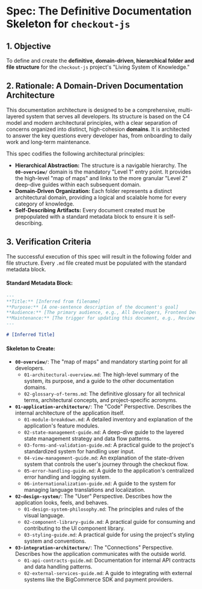 # Spec: The Definitive Documentation Skeleton for `checkout-js`

## 1. Objective

To define and create the **definitive, domain-driven, hierarchical folder and file structure** for the `checkout-js` project's "Living System of Knowledge."

## 2. Rationale: A Domain-Driven Documentation Architecture

This documentation architecture is designed to be a comprehensive, multi-layered system that serves all developers. Its structure is based on the C4 model and modern architectural principles, with a clear separation of concerns organized into distinct, high-cohesion **domains**. It is architected to answer the key questions every developer has, from onboarding to daily work and long-term maintenance.

This spec codifies the following architectural principles:

*   **Hierarchical Abstraction:** The structure is a navigable hierarchy. The **`00-overview/`** domain is the mandatory "Level 1" entry point. It provides the high-level "map of maps" and links to the more granular "Level 2" deep-dive guides within each subsequent domain.
*   **Domain-Driven Organization:** Each folder represents a distinct architectural domain, providing a logical and scalable home for every category of knowledge.
*   **Self-Describing Artifacts:** Every document created must be prepopulated with a standard metadata block to ensure it is self-describing.

## 3. Verification Criteria

The successful execution of this spec will result in the following folder and file structure. Every `.md` file created must be populated with the standard metadata block.

#### Standard Metadata Block:
```markdown
---
**Title:** [Inferred from filename]
**Purpose:** [A one-sentence description of the document's goal]
**Audience:** [The primary audience, e.g., All Developers, Frontend Developers]
**Maintenance:** [The trigger for updating this document, e.g., Review quarterly, Update on API change]
---

# [Inferred Title]
```

#### Skeleton to Create:

*   **`00-overview/`**: The "map of maps" and mandatory starting point for all developers.
    *   `01-architectural-overview.md`: The high-level summary of the system, its purpose, and a guide to the other documentation domains.
    *   `02-glossary-of-terms.md`: The definitive glossary for all technical terms, architectural concepts, and project-specific acronyms.
*   **`01-application-architecture/`**: The "Code" Perspective. Describes the internal architecture of the application itself.
    *   `01-module-breakdown.md`: A detailed inventory and explanation of the application's feature modules.
    *   `02-state-management-guide.md`: A deep-dive guide to the layered state management strategy and data flow patterns.
    *   `03-forms-and-validation-guide.md`: A practical guide to the project's standardized system for handling user input.
    *   `04-view-management-guide.md`: An explanation of the state-driven system that controls the user's journey through the checkout flow.
    *   `05-error-handling-guide.md`: A guide to the application's centralized error handling and logging system.
    *   `06-internationalization-guide.md`: A guide to the system for managing language translations and localization.
*   **`02-design-system/`**: The "User" Perspective. Describes how the application looks, feels, and behaves.
    *   `01-design-system-philosophy.md`: The principles and rules of the visual language.
    *   `02-component-library-guide.md`: A practical guide for consuming and contributing to the UI component library.
    *   `03-styling-guide.md`: A practical guide for using the project's styling system and conventions.
*   **`03-integration-architecture/`**: The "Connections" Perspective. Describes how the application communicates with the outside world.
    *   `01-api-contracts-guide.md`: Documentation for internal API contracts and data handling patterns.
    *   `02-external-services-guide.md`: A guide to integrating with external systems like the BigCommerce SDK and payment providers.
